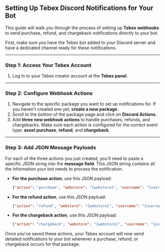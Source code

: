 ## Setting Up Tebex Discord Notifications for Your Bot

This guide will walk you through the process of setting up **Tebex webhooks** to send purchase, refund, and chargeback notifications directly to your bot.

First, make sure you have the Tebex bot added to your Discord server and have a dedicated channel ready for these notifications.

-----

### Step 1: Access Your Tebex Account

1.  Log in to your Tebex creator account at the **Tebex panel**.

-----

### Step 2: Configure Webhook Actions

1.  Navigate to the specific package you want to set up notifications for. If you haven't created one yet, **create a new package**.
2.  Scroll to the bottom of the package page and click on **Discord Actions**.
3.  Add **three new webhook actions** to handle purchases, refunds, and chargebacks. Make sure each action is configured for the correct event type: **asset purchase**, **refund**, and **chargeback**.

-----

### Step 3: Add JSON Message Payloads

For each of the three actions you just created, you'll need to paste a specific JSON string into the **message field**. This JSON string contains all the information your bot needs to process the notification.

  * **For the purchase action**, use this JSON payload:

    ```json
    {"action": "purchase", "webstore": "{webstore}", "username": "{username}", "price": "{price}", "paymentId": "{paymentId}", "transactionId": "{transactionId}", "packageName": "{packageName}", "time": "{time}", "date": "{date}", "email": "{email}", "purchaserName": "{purchaserName}", "purchaserUuid": "{purchaserUuid}", "server": "{server}", "packages": "{packages}", "discordId": "{discordId}"}
    ```

  * **For the refund action**, use this JSON payload:

    ```json
    {"action": "refund", "webstore": "{webstore}", "username": "{username}", "price": "{price}", "paymentId": "{paymentId}", "transactionId": "{transactionId}", "packageName": "{packageName}", "time": "{time}", "date": "{date}", "email": "{email}", "purchaserName": "{purchaserName}", "purchaserUuid": "{purchaserUuid}", "server": "{server}", "packages": "{packages}", "discordId": "{discordId}"}
    ```

  * **For the chargeback action**, use this JSON payload:

    ```json
    {"action": "chargeback", "webstore": "{webstore}", "username": "{username}", "price": "{price}", "paymentId": "{paymentId}", "transactionId": "{transactionId}", "packageName": "{packageName}", "time": "{time}", "date": "{date}", "email": "{email}", "purchaserName": "{purchaserName}", "purchaserUuid": "{purchaserUuid}", "server": "{server}", "packages": "{packages}", "discordId": "{discordId}"}
    ```

Once you've saved these actions, your Tebex account will now send detailed notifications to your bot whenever a purchase, refund, or chargeback occurs for that package.
